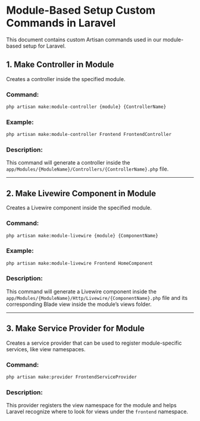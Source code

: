 
# Module-Based Setup Custom Commands in Laravel

This document contains custom Artisan commands used in our module-based setup for Laravel.

## 1. Make Controller in Module

Creates a controller inside the specified module.

### Command:
```bash
php artisan make:module-controller {module} {ControllerName}
```

### Example:
```bash
php artisan make:module-controller Frontend FrontendController
```

### Description:
This command will generate a controller inside the `app/Modules/{ModuleName}/Controllers/{ControllerName}.php` file.

---

## 2. Make Livewire Component in Module

Creates a Livewire component inside the specified module.

### Command:
```bash
php artisan make:module-livewire {module} {ComponentName}
```

### Example:
```bash
php artisan make:module-livewire Frontend HomeComponent
```

### Description:
This command will generate a Livewire component inside the `app/Modules/{ModuleName}/Http/Livewire/{ComponentName}.php` file and its corresponding Blade view inside the module’s views folder.

---

## 3. Make Service Provider for Module

Creates a service provider that can be used to register module-specific services, like view namespaces.

### Command:
```bash
php artisan make:provider FrontendServiceProvider
```

### Description:
This provider registers the view namespace for the module and helps Laravel recognize where to look for views under the `frontend` namespace.
